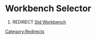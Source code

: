# Workbench Selector

1.  REDIRECT [Std Workbench](Std_Workbench.md)



[Category:Redirects](Category:Redirects.md)

